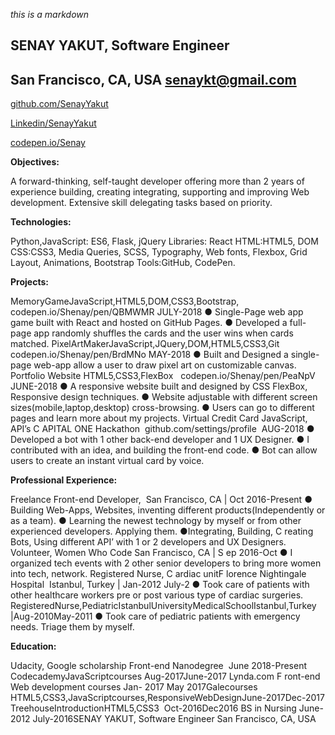  *this is a markdown*
 ## SENAY YAKUT,​ ​Software Engineer 
## San Francisco, CA, USA​​​ ​senaykt@gmail.com

[github.com/SenayYakut](https://github.com/SenayYakut)


[Linkedin/SenayYakut](www.linkedin.com/in/senaykt/) 

[codepen.io/Senay](https://codepen.io/Shenay/pen/PeaNpV)


__Objectives:__

A forward-thinking, self-taught developer offering more than 2 years of experience building, creating integrating, supporting and improving Web development. Extensive skill delegating tasks based on priority.

__Technologies:__

Python,JavaScript: ES6, Flask, jQuery Libraries: React HTML:HTML5, DOM CSS:CSS3, Media Queries, SCSS,
Typography, Web fonts, Flexbox, Grid Layout, Animations, Bootstrap Tools:GitHub, CodePen.

__Projects:__

MemoryGame​​J​avaScript,HTML5,DOM,CSS3,Bootstrap,​​ ​codepen.io/Shenay/pen/QBMWMR​​​ ​JULY-2018 ● Single-Page web app game built with React and hosted on GitHub Pages.
● Developed a full-page app randomly shuffles the cards and the user wins when cards matched. PixelArtMaker​​J​avaScript,JQuery,DOM,HTML5,CSS3,Git ​codepen.io/Shenay/pen/BrdMNo​ ​MAY-2018 ● Built and Designed a single-page web-app allow a user to draw pixel art on customizable canvas.
Portfolio Website ​​​HTML5,CSS3,FlexBox ​​ ​ codepen.io/Shenay/pen/PeaNpV ​ ​JUNE-2018 ● A responsive website built and designed by CSS FlexBox, Responsive design techniques.
● Website adjustable with different screen sizes(mobile,laptop,desktop) cross-browsing.
● Users can go to different pages and learn more about my projects.
Virtual Credit Card ​​​JavaScript, API’s ​​C​ APITAL ONE Hackathon ​ github.com/settings/profile​ ​ AUG-2018 ● Developed a bot with 1 other back-end developer and 1 UX Designer.
● I contributed with an idea, and building the front-end code.
● Bot can allow users to create an instant virtual card by voice.

__Professional Experience:__

Freelance Front-end Developer, ​​ San Francisco, CA | ​​Oct 2016-Present ● Building Web-Apps, Websites, inventing different products(Independently or as a team).
● Learning the newest technology by myself or from other experienced developers. Applying them.
● ​Integrating, Building, C​​ reating Bots, Using different API’ with 1 or 2 developers and UX Designers.
Volunteer, Women Who Code ​​San Francisco, CA | S​​ ep 2016-Oct ● I organized tech events with 2 other senior developers to bring more women into tech, network.
Registered Nurse, ​C​ ardiac unit​ F​ lorence Nightingale Hospital ​​ Istanbul, Turkey​ | ​​Jan-2012 July-2 ● Took care of patients with other healthcare workers pre or post various type of cardiac surgeries. RegisteredNurse,​P​ediatricI​​stanbulUniversityMedicalSchool ​​Istanbul,Turkey​|A​ug-2010May-2011 ● Took care of pediatric patients with emergency needs. Triage them by myself.

__Education:__

Udacity, Google scholarship Front-end Nanodegree ​​ ​June 2018-Present​​ Codecademy​J​avaScriptcourses​ ​Aug-2017June-2017 Lynda.com ​F​ ront-end Web development courses ​Jan- 2017 May 2017​​ Galecourses​​HTML5,CSS3,JavaScriptcourses,ResponsiveWebDesign​​ J​une-2017Dec-2017 Treehouse​I​ntroductionHTML5,CSS3 ​​ ​Oct-2016Dec2016​​ BS in Nursing ​June-2012 July-2016SENAY YAKUT,​ ​Software Engineer San Francisco, CA, USA​​​ 
​​

